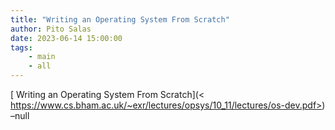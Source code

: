 ```yaml
---
title: "Writing an Operating System From Scratch"
author: Pito Salas
date: 2023-06-14 15:00:00
tags:
    - main
    - all
---
```



[ Writing an Operating System From Scratch](<
https://www.cs.bham.ac.uk/~exr/lectures/opsys/10_11/lectures/os-dev.pdf>)
–null


